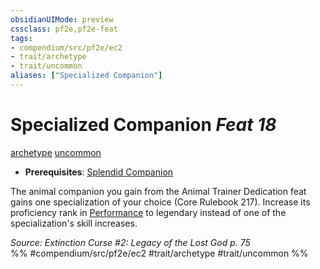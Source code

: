 ```yaml
---
obsidianUIMode: preview
cssclass: pf2e,pf2e-feat
tags:
- compendium/src/pf2e/ec2
- trait/archetype
- trait/uncommon
aliases: ["Specialized Companion"]
---
```

# Specialized Companion  *Feat 18*  
[archetype](archetype.md "Archetype Feat Trait")  [uncommon](uncommon.md "Uncommon Rarity Trait")  

- **Prerequisites**: [Splendid Companion](splendid-companion-ec2.md)

The animal companion you gain from the Animal Trainer Dedication feat gains one specialization of your choice (Core Rulebook 217). Increase its proficiency rank in [Performance](skills.md#Performance) to legendary instead of one of the specialization's skill increases.

*Source: Extinction Curse #2: Legacy of the Lost God p. 75*  
%% #compendium/src/pf2e/ec2 #trait/archetype #trait/uncommon %%